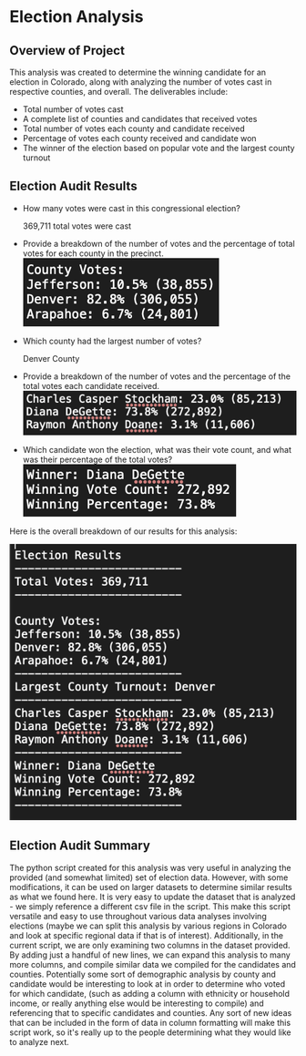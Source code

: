 # Election Analysis

## Overview of Project

This analysis was created to determine the winning candidate for an election in Colorado, along with analyzing the number of votes cast in respective counties, and overall. The deliverables include:
- Total number of votes cast
- A complete list of counties and candidates that received votes
- Total number of votes each county and candidate received
- Percentage of votes each county received and candidate won
- The winner of the election based on popular vote and the largest county turnout 

## Election Audit Results

- How many votes were cast in this congressional election?
  
  369,711 total votes were cast
  
- Provide a breakdown of the number of votes and the percentage of total votes for each county in the precinct.
  ![County_Vote_Data](Resources/County_vote_breakdown.png)
  
- Which county had the largest number of votes?
 
  Denver County
  
- Provide a breakdown of the number of votes and the percentage of the total votes each candidate received.
  ![Candidate_Vote_Data](Resources/Candidate_breakdown_data.png)
  
- Which candidate won the election, what was their vote count, and what was their percentage of the total votes?
  ![Winning_Candidate](Resources/Winning_candidate_data.png)

Here is the overall breakdown of our results for this analysis:

![Results](Resources/Analysis_results_screenshot.png)
  
	
## Election Audit Summary

The python script created for this analysis was very useful in analyzing the provided (and somewhat limited) set of election data. However, with some modifications, it can be used on larger datasets to determine similar results as what we found here. 
It is very easy to update the dataset that is analyzed - we simply reference a different csv file in the script. This make this script versatile and easy to use throughout various data analyses involving elections (maybe we can split this analysis by various regions in Colorado and look at specific regional data if that is of interest).
Additionally, in the current script, we are only examining two columns in the dataset provided. By adding just a handful of new lines, we can expand this analysis to many more columns, and compile similar data we compiled for the candidates and counties. Potentially some sort of demographic analysis by county and candidate would be interesting to look at in order to determine who voted for which candidate, (such as adding a column with ethnicity or household income, or really anything else would be interesting to compile) and referencing that to specific candidates and counties. 
Any sort of new ideas that can be included in the form of data in column formatting will make this script work, so it's really up to the people determining what they would like to analyze next.

